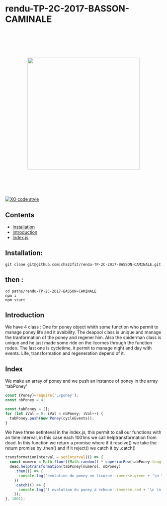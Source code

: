 # rendu-TP-2C-2017-BASSON-CAMINALE
<h1 align="center">
	<br>
	<br>
	<img width="360" src="http://assets1.ignimgs.com/2016/02/07/deadpooljpg-0d7bb9_1280w.jpg alt="chalk">
	<br>
	<br>
	<br>
</h1>


[![XO code style](https://img.shields.io/badge/code_style-XO-5ed9c7.svg)](https://github.com/sindresorhus/xo)

## Contents
* [Installation](#installation)
* [Introduction](#introduction)
* [Index.js](#index)

## Installation:


```
git clone git@github.com:chazzfit/rendu-TP-2C-2017-BASSON-CAMINALE.git
```

then :
-------

```
cd paths/rendu-TP-2C-2017-BASSON-CAMINALE
npm i
npm start
```

## Introduction

We have 4 class : One for poney object whith some function who permit to manage poney life and it avaibility. The deapool class is unique and manage the tranformation of the poney and regener him.
 Also the spiderman class is unique and he just made some ride on the licornes through the function rodeo.
 The last one is cycletime, it permit to manage night and day with events. Life, transformation and regeneration depend of it.

## Index

We make an array of poney and we push an instance of poney in the array 'tabPoney'
```js
const {Poney}=require('./poney');
const nbPoney = 4;

const tabPoney = [];
for (let iVal = 0; iVal < nbPoney; iVal++) {
  tabPoney.push(new Poney(cycleEvents));
}
```

We have three setInteval in the index.js, this permit to call our functions with an time interval,
in this case each  1001ms we call helptransformation from dead. In this function 
we return a promise where if it resolve() we take the return promise by .then()
and  if it reject() we catch it by .catch()
```js
transformationInterval = setInterval(() => {
  const numero = Math.floor((Math.random() * superiorPow(tabPoney.length)) % tabPoney.length);
  dead.helptransformation(tabPoney[numero], nbPoney)
    .then(() => {
      console.log('evolution du poney en licorne'.inverse.green + '\n \n');
    })
    .catch(() => {
      console.log('l evolution du poney à echoue'.inverse.red + '\n \n');
    });
}, 1001);
```

